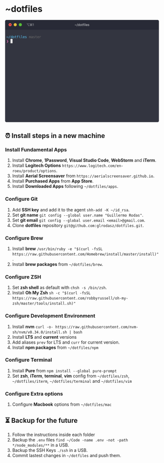 # ~dotfiles
<img src="iterm.png" alt="iterm" width="600">

## ⏰ Install steps in a new machine

### Install Fundamental Apps
1. Install **Chrome**, **1Password**, **Visual Studio Code**, **WebStorm** and **iTerm**.
1. Install **Logitech Options** `https://www.logitech.com/en-roeu/product/options`.
1. Install **Aerial Screensaver** from `https://aerialscreensaver.github.io`.
1. Install **Purchased Apps** from **App Store**.
1. Install **Downloaded Apps** following `~/dotfiles/apps`.

### Configure Git
1. Add **SSH key** and add it to the agent `shh-add -K ~/id_rsa`.
1. Set **git name** `git config --global user.name "Guillermo Rodas"`.
1. Set **git email** `git config --global user.email <email>@gmail.com`.
1. Clone **dotfiles** repository `git@github.com:glrodasz/dotfiles.git`.

### Configure Brew
1. Install **brew** `/usr/bin/ruby -e "$(curl -fsSL https://raw.githubusercontent.com/Homebrew/install/master/install)"`.
1. Install **brew packages** from `~/dotfiles/brew`.

### Configure ZSH
1. Set **zsh shell** as default with `chsh -s /bin/zsh`.
1. Install **Oh My Zsh** `sh -c "$(curl -fsSL https://raw.githubusercontent.com/robbyrussell/oh-my-zsh/master/tools/install.sh)"`

### Configure Development Environment
1. Install **nvm** `curl -o- https://raw.githubusercontent.com/nvm-sh/nvm/v0.34.0/install.sh | bash`
1. Install **LTS** and **current** versions
1. Add aliases `prev` for LTS and `curr` for current version.
1. Install **npm packages** from `~/dotfiles/npm`

### Configure Terminal
1. Install **Pure** from `npm install --global pure-prompt`
1. Set **zsh**, **iTerm**, **terminal**, **vim** config from `~/dotfiles/zsh`, `~/dotfiles/iterm`, `~/dotfiles/terminal` and `~/dotfiles/vim`

### Configure Extra options
1. Configure **Macbook** options from `~/dotfiles/mac`

## ⏳ Backup for the future
1. Follow the instructions inside each folder
1. Backup the `.env` files `find ~/Code -name .env -not -path */node_modules/**` in a USB.
1. Backup the SSH Keys `./ssh` in a USB.
1. Commit lastest changes in `~/dotfiles` and push them.
